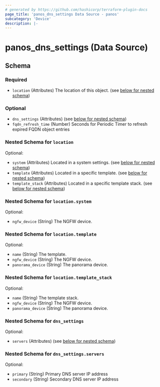 ```yaml
---
# generated by https://github.com/hashicorp/terraform-plugin-docs
page_title: 'panos_dns_settings Data Source - panos'
subcategory: 'Device'
description: |-
---
```


# panos_dns_settings (Data Source)

<!-- schema generated by tfplugindocs -->

## Schema

### Required

- `location` (Attributes) The location of this object. (see [below for nested schema](#nestedatt--location))

### Optional

- `dns_settings` (Attributes) (see [below for nested schema](#nestedatt--dns_settings))
- `fqdn_refresh_time` (Number) Seconds for Periodic Timer to refresh expired FQDN object entries

<a id="nestedatt--location"></a>

### Nested Schema for `location`

Optional:

- `system` (Attributes) Located in a system settings. (see [below for nested schema](#nestedatt--location--system))
- `template` (Attributes) Located in a specific template. (see [below for nested schema](#nestedatt--location--template))
- `template_stack` (Attributes) Located in a specific template stack. (see [below for nested schema](#nestedatt--location--template_stack))

<a id="nestedatt--location--system"></a>

### Nested Schema for `location.system`

Optional:

- `ngfw_device` (String) The NGFW device.

<a id="nestedatt--location--template"></a>

### Nested Schema for `location.template`

Optional:

- `name` (String) The template.
- `ngfw_device` (String) The NGFW device.
- `panorama_device` (String) The panorama device.

<a id="nestedatt--location--template_stack"></a>

### Nested Schema for `location.template_stack`

Optional:

- `name` (String) The template stack.
- `ngfw_device` (String) The NGFW device.
- `panorama_device` (String) The panorama device.

<a id="nestedatt--dns_settings"></a>

### Nested Schema for `dns_settings`

Optional:

- `servers` (Attributes) (see [below for nested schema](#nestedatt--dns_settings--servers))

<a id="nestedatt--dns_settings--servers"></a>

### Nested Schema for `dns_settings.servers`

Optional:

- `primary` (String) Primary DNS server IP address
- `secondary` (String) Secondary DNS server IP address
